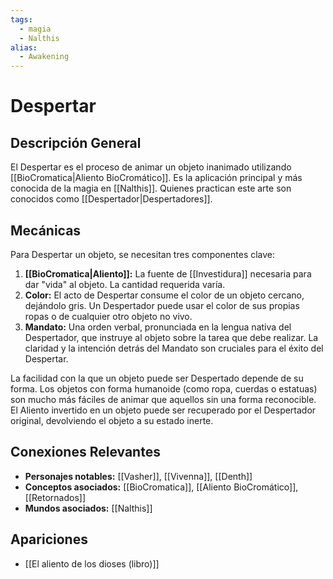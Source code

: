 ```yaml
---
tags:
  - magia
  - Nalthis
alias:
  - Awakening
---
```


# Despertar

## Descripción General
El Despertar es el proceso de animar un objeto inanimado utilizando [[BioCromatica|Aliento BioCromático]]. Es la aplicación principal y más conocida de la magia en [[Nalthis]]. Quienes practican este arte son conocidos como [[Despertador|Despertadores]].

## Mecánicas
Para Despertar un objeto, se necesitan tres componentes clave:

1.  **[[BioCromatica|Aliento]]:** La fuente de [[Investidura]] necesaria para dar "vida" al objeto. La cantidad requerida varía.
2.  **Color:** El acto de Despertar consume el color de un objeto cercano, dejándolo gris. Un Despertador puede usar el color de sus propias ropas o de cualquier otro objeto no vivo.
3.  **Mandato:** Una orden verbal, pronunciada en la lengua nativa del Despertador, que instruye al objeto sobre la tarea que debe realizar. La claridad y la intención detrás del Mandato son cruciales para el éxito del Despertar.

La facilidad con la que un objeto puede ser Despertado depende de su forma. Los objetos con forma humanoide (como ropa, cuerdas o estatuas) son mucho más fáciles de animar que aquellos sin una forma reconocible. El Aliento invertido en un objeto puede ser recuperado por el Despertador original, devolviendo el objeto a su estado inerte.

## Conexiones Relevantes
* **Personajes notables:** [[Vasher]], [[Vivenna]], [[Denth]]
* **Conceptos asociados:** [[BioCromatica]], [[Aliento BioCromático]], [[Retornados]]
* **Mundos asociados:** [[Nalthis]]

## Apariciones
* [[El aliento de los dioses (libro)]]
